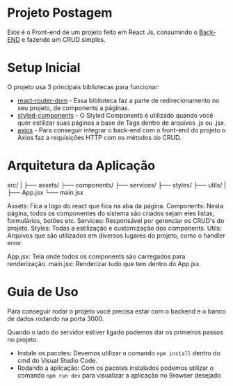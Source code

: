 # Projeto Postagem
Este é o Front-end de um projeto feito em React Js, consumindo o [Back-END](http://github.com/JoseHenriqueBenemon/TechChallenge-Fase2-Grupo32) e fazendo um CRUD simples.

# Setup Inicial 

O projeto usa 3 principais bibliotecas para funcionar:

  - [react-router-dom](https://www.npmjs.com/package/react-router-dom) - Essa biblioteca faz a parte de redirecionamento no seu projeto, de components a páginas.
  - [styled-components](https://www.npmjs.com/package/styled-components) - O Styled Components é utilizado quando você quer estilizar suas páginas a base de Tags dentro de arquivos .js ou .jsx.
  - [axios](https://www.npmjs.com/package/axios) - Para conseguir integrar o back-end com o front-end do projeto o Axios faz a requisições HTTP com os métodos do CRUD.

# Arquitetura da Aplicação

src/
|
├── assets/
├── components/
├── services/
├── styles/
├── utils/
|
├── App.jsx
└── main.jsx

Assets: Fica a logo do react que fica na aba da página.
Components: Nesta página, todos os componentes do sistema são criados sejam eles listas, formulários, botões etc.
Services: Responsável por gerenciar os CRUD's do projeto.
Styles: Todas a estilização e customização dos components.
Utils: Arquivos que são utilizados em diversos lugares do projeto, como o handler error.

App.jsx: Tela onde todos os components são carregados para renderização.
main.jsx: Renderizar tudo que tem dentro do App.jsx.

# Guia de Uso

Para conseguir rodar o projeto você precisa estar com o backend e o banco de dados rodando na porta 3000.

Quando o lado do servidor estiver ligado podemos dar os primeiros passos no projeto.

  - Instale os pacotes: Devemos utilizar o comando `npm install` dentro do cmd do Visual Studio Code.
  - Rodando a aplicação: Com os pacotes instalados podemos utilizar o comando `npm run dev` para visualizar a aplicação no Browser desejado
